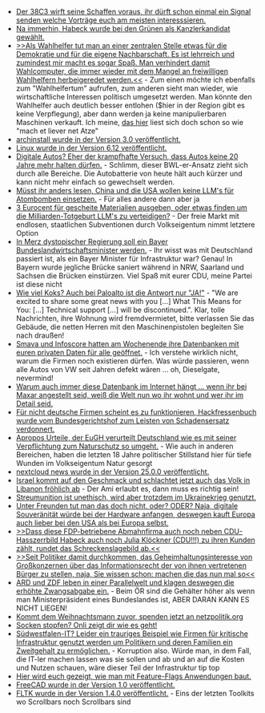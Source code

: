 * [Der 38C3 wirft seine Schaffen voraus, ihr dürft schon einmal ein Signal senden welche Vorträge euch am meisten interesssieren.](https://halfnarp.events.ccc.de/)
* [Na immerhin, Habeck wurde bei den Grünen als Kanzlerkandidat gewählt.](https://blog.fefe.de/?ts=99c72bea)
* [>>Als Wahlhelfer tut man an einer zentralen Stelle etwas für die Demokratie und für die eigene Nachbarschaft. Es ist lehrreich und zumindest mir macht es sogar Spaß. Man verhindert damit Wahlcomputer, die immer wieder mit dem Mangel an freiwilligen Wahlhelfern herbeigeredet werden.<<](https://blog.fefe.de/?ts=99c7108a) - Zum einen möchte ich ebenfalls zum "Wahlhelfertum" aufrufen, zum anderen sieht man wieder, wie wirtschaftliche Interessen politisch umgesetzt werden. Man könnte den Wahlhelfer auch deutlich besser entlohen ($hier in der Region gibt es keine Verpflegung), aber dann werden ja keine manipulierbaren Maschinen verkauft. Ich meine, [das hier](https://bundeswahlleiterin.de/europawahlen/2024/informationen-wahlhelfer.html#b788f86c-0f05-4c27-9e4d-9b55e7e2f4ff) liest sich doch schon so wie "mach et liever net Atze"
* [archinstall wurde in der Version 3.0 veröffentlicht.](https://github.com/archlinux/archinstall/releases/tag/v3.0.0)
* [Linux wurde in der Version 6.12 veröffentlicht.](https://lwn.net/Articles/997958/)
* [Digitale Autos? Eher der krampfhafte Versuch, dass Autos keine 20 Jahre mehr halten dürfen.](https://www.borncity.com/blog/2024/11/17/was-laeuft-falsch-bei-modernen-autos/) - Schlimm, dieser BWL-er-Ansatz zieht sich durch alle Bereiche. Die Autobatterie von heute hält auch kürzer und kann nicht mehr einfach so gewechselt werden.
* [Müsst ihr anders lesen, China und die USA wollen keine LLM's für Atombomben einsetzen.](https://blog.fefe.de/?ts=99c5b2dd) - Für alles andere dann aber ja
* [3 Eurocent für gescheite Materialien ausgeben, oder etwas finden um die Milliarden-Totgeburt LLM's zu verteidigen?](https://blog.fefe.de/?ts=99c5900e) - Der freie Markt mit endlosen, staatlichen Subventionen durch Volkseigentum nimmt letztere Option
* [In Merz dystopischer Regierung soll ein Bayer Bundeslandwirtschaftsminister werden.](https://blog.fefe.de/?ts=99c581e5) - Ihr wisst was mit Deutschland passiert ist, als ein Bayer Minister für Infrastruktur war? Genau! In Bayern wurde jegliche Brücke saniert während in NRW, Saarland und Sachsen die Brücken einstürzen. Viel Spaß mit eurer CDU, meine Partei ist diese nicht
* [Wie viel Koks? Auch bei Paloalto ist die Antwort nur "JA!"](https://live.paloaltonetworks.com/t5/expedition-articles/important-update-end-of-life-announcement-for-palo-alto-networks/ta-p/589642) - "We are excited to share some great news with you [...] What This Means for You: [...] Technical support [...] will be discontinued.". Klar, tolle Nachrichten, ihre Wohnung wird fremdvermietet, bitte verlassen Sie das Gebäude, die netten Herren mit den Maschinenpistolen begleiten Sie nach draußen!
* [Smava und Infoscore hatten am Wochenende ihre Datenbanken mit euren privaten Daten für alle geöffnet.](https://www.borncity.com/blog/2024/11/19/datenleck-bei-wirtschaftsauskunftei-infoscore-und-kreditvermittler-smava/) - Ich verstehe wirklich nicht, warum die Firmen noch existieren dürfen. Was würde passieren, wenn alle Autos von VW seit Jahren defekt wären ... oh, Dieselgate, nevermind!
* [Warum auch immer diese Datenbank im Internet hängt ... wenn ihr bei Maxar angestellt seid, weiß die Welt nun wo ihr wohnt und wer ihr im Detail seid.](https://www.bleepingcomputer.com/news/security/us-space-tech-giant-maxar-discloses-employee-data-breach/)
* [Für nicht deutsche Firmen scheint es zu funktionieren, Hackfressenbuch wurde vom Bundesgerichtshof zum Leisten von Schadensersatz verdonnert.](https://www.borncity.com/blog/2024/11/18/bgh-entscheidung-schadensersatz-fuer-betroffene-nach-facebook-datenabfluss/)
* [Apropos Urteile, der EuGH verurteilt Deutschland wie es mit seiner Verpflichtung zum Naturschutz so umgeht.](https://sachsen.nabu.de/news/2024/35648.html) - Wie auch in anderen Bereichen, haben die letzten 18 Jahre politischer Stillstand hier für tiefe Wunden im Volkseigentum Natur gesorgt
* [nextcloud news wurde in der Version 25.0.0 veröffentlicht.](https://github.com/nextcloud/news/releases/tag/25.0.0)
* [Israel kommt auf den Geschmack und schlachtet jetzt auch das Volk in Libanon fröhlich ab](https://blog.fefe.de/?ts=99c24f01) - Der Ami erlaubt es, dann muss es richtig sein!
* [Streumunition ist unethisch, wird aber trotzdem im Ukrainekrieg genutzt.](https://blog.fefe.de/?ts=99c24e79)
* [Unter Freunden tut man das doch nicht, oder? ODER? Naja, digitale Souveränität würde bei der Hardware anfangen, deswegen kauft Europa auch lieber bei den USA als bei Europa selbst.](https://blog.fefe.de/?ts=99c249ec)
* [>>Dass diese FDP-betriebene Abmahnfirma auch noch neben CDU-Hasszerrbild Habeck auch noch Julia Klöckner (CDU!!!) zu ihren Kunden zählt, rundet das Schreckenslagebild ab.<<](https://blog.fefe.de/?ts=99c2ba60)
* [>>Seit Politiker damit durchkommen, das Geheimhaltungsinteresse von Großkonzernen über das Informationsrecht der von ihnen vertretenen Bürger zu stellen, naja, Sie wissen schon: machen die das nun mal so<<](https://martinsonneborn.de/1000-jahre-knast/)
* [ARD und ZDF leben in einer Parallelwelt und klagen deswegen die erhöhte Zwangsabgabe ein.](https://tuxproject.de/blog/2024/11/18-94-euro/) - Beim ÖR sind die Gehälter höher als wenn man Ministerpräsident eines Bundeslandes ist, ABER DARAN KANN ES NICHT LIEGEN!
* [Kommt dem Weihnachtsmann zuvor, spenden jetzt an netzpolitik.org](https://netzpolitik.org/2024/gegen-die-autoritaere-wende-grundrechte-zuerst/)
* [Socken stopfen? Onli zeigt dir wie es geht!](https://www.onli-blogging.de/2455/Socken-stopfen.html)
* [Südwestfalen-IT? Leider ein trauriges Beispiel wie Firmen für kritische Infrastruktur genutzt werden um Politikern und deren Familien ein Zweitgehalt zu ermöglichen.](https://blog.fefe.de/?ts=99c3e9a1) - Korruption also. Würde man, in dem Fall, die IT-ler machen lassen was sie sollen und ab und an auf die Kosten und Nutzen schauen, wäre dieser Teil der Infrastruktur tip top
* [Hier wird euch gezeigt, wie man mit Feature-Flags Anwendungen baut.](https://www.freecodecamp.org/news/build-a-flexible-api-with-feature-flags-using-open-source-tools/)
* [FreeCAD wurde in der Version 1.0 veröffentlicht.](https://lwn.net/Articles/998807/)
* [FLTK wurde in der Version 1.4.0 veröffentlicht.](https://www.fltk.org/articles.php?L1955) - Eins der letzten Toolkits wo Scrollbars noch Scrollbars sind
